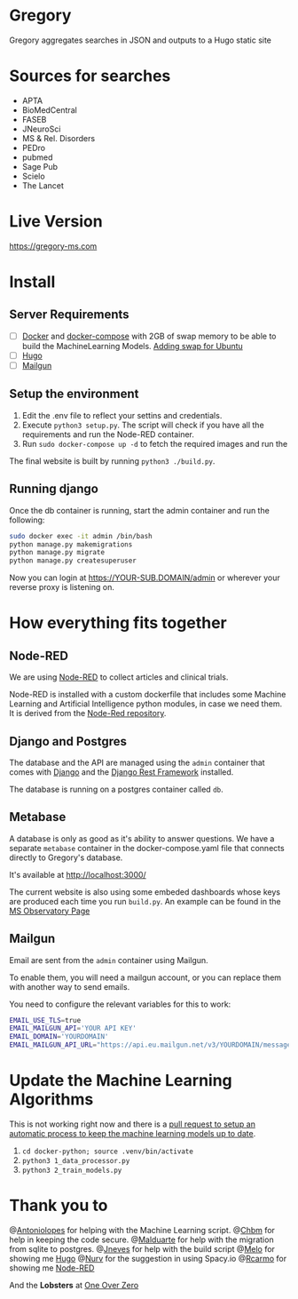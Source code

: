 # Gregory

Gregory aggregates searches in JSON and outputs to a Hugo static site

# Sources for searches

- APTA
- BioMedCentral
- FASEB
- JNeuroSci
- MS & Rel. Disorders
- PEDro
- pubmed
- Sage Pub
- Scielo
- The Lancet

# Live Version

<https://gregory-ms.com>

# Install

## Server Requirements

- [ ] [Docker](https://www.docker.com/) and [docker-compose](https://docs.docker.com/compose/) with 2GB of swap memory to be able to build the MachineLearning Models. [Adding swap for Ubuntu](https://www.digitalocean.com/community/tutorials/how-to-add-swap-space-on-ubuntu-20-04)
- [ ] [Hugo](https://gohugo.io/)
- [ ] [Mailgun](https://www.mailgun.com/)

## Setup the environment

1. Edit the .env file to reflect your settins and credentials.
2. Execute `python3 setup.py`. The script will check if you have all the requirements and run the Node-RED container.
3. Run `sudo docker-compose up -d` to fetch the required images and run the

The final website is built by running `python3 ./build.py`.

## Running django

Once the db container is running, start the admin container and run the following:

```bash
sudo docker exec -it admin /bin/bash
python manage.py makemigrations
python manage.py migrate
python manage.py createsuperuser
```

Now you can login at <https://YOUR-SUB.DOMAIN/admin> or wherever your reverse proxy is listening on.

# How everything fits together

## Node-RED

We are using [Node-RED](https://nodered.org/) to collect articles and clinical trials.

Node-RED is installed with a custom dockerfile that includes some Machine Learning and Artificial Intelligence python modules, in case we need them. It is derived from the [Node-Red repository](https://github.com/node-red/node-red-docker/tree/master/docker-custom).  

## Django and Postgres

The database and the API are managed using the `admin` container that comes with [Django](https://www.djangoproject.com/) and the [Django Rest Framework](https://www.django-rest-framework.org/) installed.

The database is running on a postgres container called `db`.

## Metabase

A database is only as good as it's ability to answer questions. We have a separate `metabase` container in the docker-compose.yaml file that connects directly to Gregory's database.

It's available at <http://localhost:3000/>

The current website is also using some embeded dashboards whose keys are produced each time you run `build.py`. An example can be found in the [MS Observatory Page](https://gregory-ms.com/observatory/)

## Mailgun

Email are sent from the `admin`  container using Mailgun.

To enable them, you will need a mailgun account, or you can replace them with another way to send emails.

You need to configure the relevant variables for this to work:

```bash
EMAIL_USE_TLS=true
EMAIL_MAILGUN_API='YOUR API KEY'
EMAIL_DOMAIN='YOURDOMAIN'
EMAIL_MAILGUN_API_URL="https://api.eu.mailgun.net/v3/YOURDOMAIN/messages"
```

# Update the Machine Learning Algorithms

This is not working right now  and there is a [pull request to setup an automatic process to keep the machine learning models up to date](https://github.com/brunoamaral/gregory/pull/110).

1. `cd docker-python; source .venv/bin/activate`
2. `python3 1_data_processor.py`
3. `python3 2_train_models.py`

# Thank you to

@[Antoniolopes](https://github.com/antoniolopes) for helping with the Machine Learning script.
@[Chbm](https://github.com/chbm) for help in keeping the code secure.
@[Malduarte](https://github.com/malduarte) for help with the migration from sqlite to postgres.
@[Jneves](https://github.com/jneves) for help with the build script
@[Melo](https://github.com/melo) for showing me [Hugo](https://github.com/gohugoio/hugo)
@[Nurv](https://github.com/nurv) for the suggestion in using Spacy.io
@[Rcarmo](https://github.com/rcarmo) for showing me [Node-RED](https://github.com/node-red/node-red)

And the **Lobsters** at [One Over Zero](https://github.com/oneoverzero)
